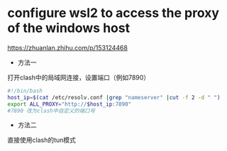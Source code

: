 # configure wsl2 to access the proxy of the windows host

<https://zhuanlan.zhihu.com/p/153124468>
- 方法一

打开clash中的局域网连接，设置端口（例如7890）

```bash
#!/bin/bash
host_ip=$(cat /etc/resolv.conf |grep "nameserver" |cut -f 2 -d " ")
export ALL_PROXY="http://$host_ip:7890"
#7890 改为clash中自定义的端口号
```

- 方法二

直接使用clash的tun模式
